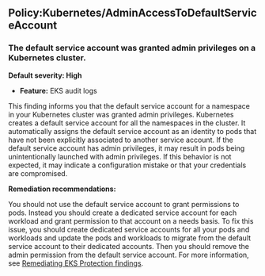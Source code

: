 Policy:Kubernetes/AdminAccessToDefaultServiceAccount
----------------------------------------------------


### The default service account was granted admin privileges on a Kubernetes cluster.


**Default severity: High**


 * **Feature:** EKS audit logs

This finding informs you that the default service account for a namespace in your Kubernetes cluster was granted admin privileges. Kubernetes creates a default service account for all the namespaces in the cluster. It automatically assigns the default service account as an identity to pods that have not been explicitly associated to another service account. If the default service account has admin privileges, it may result in pods being unintentionally launched with admin privileges. If this behavior is not expected, it may indicate a configuration mistake or that your credentials are compromised. 


**Remediation recommendations:**


You should not use the default service account to grant permissions to pods. Instead you should create a dedicated service account for each workload and grant permission to that account on a needs basis. To fix this issue, you should create dedicated service accounts for all your pods and workloads and update the pods and workloads to migrate from the default service account to their dedicated accounts. Then you should remove the admin permission from the default service account. For more information, see [Remediating EKS Protection findings](https://docs.aws.amazon.com/guardduty/latest/ug/guardduty-remediate-kubernetes.html).


